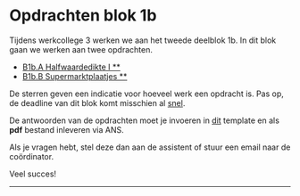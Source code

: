 # Opdrachten blok 1b

Tijdens werkcollege 3 werken we aan het tweede deelblok 1b.
In dit blok gaan we werken aan twee opdrachten. 

* <a href="#B1b.A">B1b.A Halfwaardedikte I **</a>
* <a href="#B1b.B">B1b.B Supermarktplaatjes **</a>

De sterren geven een indicatie voor hoeveel werk een opdracht is. 
Pas op, de deadline van dit blok komt misschien al [snel](/start/inleveropdrachten).

De antwoorden van de opdrachten moet je invoeren in [dit](InlevertemplateBlok1b.docx) template en als **pdf** bestand inleveren via ANS.

Als je vragen hebt, stel deze dan aan de assistent of stuur een email naar de coördinator.

Veel succes! 

*****